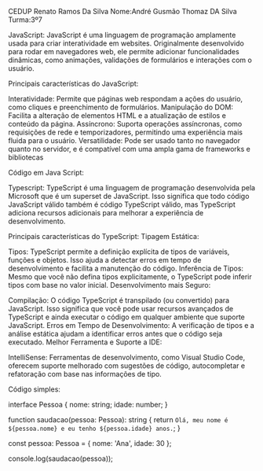 CEDUP Renato Ramos Da Silva 
Nome:André Gusmão Thomaz DA Silva
Turma:3º7



 JavaScript: JavaScript é uma linguagem de programação amplamente usada para criar interatividade em websites. Originalmente desenvolvido para rodar em navegadores web, ele permite adicionar funcionalidades dinâmicas, como animações, validações de formulários e interações com o usuário.

 Principais características do JavaScript:

Interatividade: Permite que páginas web respondam a ações do usuário, como cliques e preenchimento de formulários.
Manipulação do DOM: Facilita a alteração de elementos HTML e a atualização de estilos e conteúdo da página.
Assíncrono: Suporta operações assíncronas, como requisições de rede e temporizadores, permitindo uma experiência mais fluida para o usuário.
Versatilidade: Pode ser usado tanto no navegador quanto no servidor, e é compatível com uma ampla gama de frameworks e bibliotecas

Código em Java Script:
<!-- <!DOCTYPE html>
<html lang="pt-br">
<head>
    <meta charset="UTF-8">
    <meta name="viewport" content="width=device-width, initial-scale=1.0">
    <title>Exemplo Simples de JavaScript</title>
    <style>
        body {
            font-family: Arial, sans-serif;
            margin: 20px;
        }
        #message {
            font-size: 1.2em;
            color: blue;
        }
    </style>
</head>
<body>
    <h1>Bem-vindo ao Meu Site!</h1>
    <p id="message">Clique no botão para ver uma mensagem.</p>
    <button onclick="showMessage()">Clique Aqui</button>

    <script>
        function showMessage() {
            // Altera o conteúdo do parágrafo com o id "message"
            document.getElementById('message').textContent = 'Olá! Você clicou no botão!';
        }
    </script>
</body>
</html> -->

Typescript:  TypeScript é uma linguagem de programação desenvolvida pela Microsoft que é um superset de JavaScript. Isso significa que todo código JavaScript válido também é código TypeScript válido, mas TypeScript adiciona recursos adicionais para melhorar a experiência de desenvolvimento.

Principais características do TypeScript:
Tipagem Estática:

Tipos: TypeScript permite a definição explícita de tipos de variáveis, funções e objetos. Isso ajuda a detectar erros em tempo de desenvolvimento e facilita a manutenção do código.
Inferência de Tipos: Mesmo que você não defina tipos explicitamente, o TypeScript pode inferir tipos com base no valor inicial.
Desenvolvimento mais Seguro:

Compilação: O código TypeScript é transpilado (ou convertido) para JavaScript. Isso significa que você pode usar recursos avançados de TypeScript e ainda executar o código em qualquer ambiente que suporte JavaScript.
Erros em Tempo de Desenvolvimento: A verificação de tipos e a análise estática ajudam a identificar erros antes que o código seja executado.
Melhor Ferramenta e Suporte a IDE:

IntelliSense: Ferramentas de desenvolvimento, como Visual Studio Code, oferecem suporte melhorado com sugestões de código, autocompletar e refatoração com base nas informações de tipo.

Código simples:

interface Pessoa {
    nome: string;
    idade: number;
}

function saudacao(pessoa: Pessoa): string {
    return `Olá, meu nome é ${pessoa.nome} e eu tenho ${pessoa.idade} anos.`;
}

const pessoa: Pessoa = {
    nome: 'Ana',
    idade: 30
};

console.log(saudacao(pessoa));
